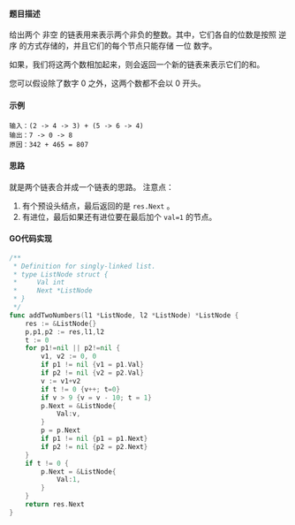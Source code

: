 #### 题目描述
给出两个 非空 的链表用来表示两个非负的整数。其中，它们各自的位数是按照 逆序 的方式存储的，并且它们的每个节点只能存储 一位 数字。

如果，我们将这两个数相加起来，则会返回一个新的链表来表示它们的和。

您可以假设除了数字 0 之外，这两个数都不会以 0 开头。
#### 示例
```
输入：(2 -> 4 -> 3) + (5 -> 6 -> 4)
输出：7 -> 0 -> 8
原因：342 + 465 = 807
```

#### 思路
就是两个链表合并成一个链表的思路。
注意点：
1. 有个预设头结点，最后返回的是 `res.Next` 。
2. 有进位，最后如果还有进位要在最后加个 `val=1` 的节点。
#### GO代码实现
```go
/**
 * Definition for singly-linked list.
 * type ListNode struct {
 *     Val int
 *     Next *ListNode
 * }
 */
func addTwoNumbers(l1 *ListNode, l2 *ListNode) *ListNode {
    res := &ListNode{}
    p,p1,p2 := res,l1,l2
    t := 0
    for p1!=nil || p2!=nil {
        v1, v2 := 0, 0
        if p1 != nil {v1 = p1.Val}
        if p2 != nil {v2 = p2.Val}
        v := v1+v2
        if t != 0 {v++; t=0}
        if v > 9 {v = v - 10; t = 1}
        p.Next = &ListNode{
            Val:v,
        }
        p = p.Next
        if p1 != nil {p1 = p1.Next}
        if p2 != nil {p2 = p2.Next}
    }
    if t != 0 {
        p.Next = &ListNode{
            Val:1,
        }
    }
    return res.Next
}
```
